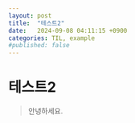 ```yaml
---
layout: post
title:  "테스트2"
date:   2024-09-08 04:11:15 +0900
categories: TIL, example
#published: false
---
```


# 테스트2
> 안녕하세요.
